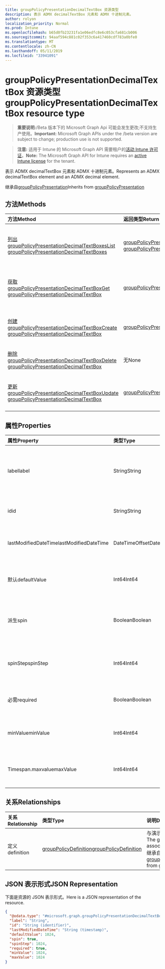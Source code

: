 ```yaml
---
title: groupPolicyPresentationDecimalTextBox 资源类型
description: 表示 ADMX decimalTextBox 元素和 ADMX 十进制元素。
author: rolyon
localization_priority: Normal
ms.prod: Intune
ms.openlocfilehash: b65d0fb23231fa1e06edfc8e6c053cfa681cb006
ms.sourcegitcommit: 94aaf594c881c02f353c6a417460cdf783a0bfe0
ms.translationtype: MT
ms.contentlocale: zh-CN
ms.lasthandoff: 05/11/2019
ms.locfileid: "33941091"
---
```

# <a name="grouppolicypresentationdecimaltextbox-resource-type"></a><span data-ttu-id="e4131-103">groupPolicyPresentationDecimalTextBox 资源类型</span><span class="sxs-lookup"><span data-stu-id="e4131-103">groupPolicyPresentationDecimalTextBox resource type</span></span>

> <span data-ttu-id="e4131-104">**重要说明:**/Beta 版本下的 Microsoft Graph Api 可能会发生更改;不支持生产使用。</span><span class="sxs-lookup"><span data-stu-id="e4131-104">**Important:** Microsoft Graph APIs under the /beta version are subject to change; production use is not supported.</span></span>

> <span data-ttu-id="e4131-105">**注意:** 适用于 Intune 的 Microsoft Graph API 需要租户的[活动 Intune 许可证](https://go.microsoft.com/fwlink/?linkid=839381)。</span><span class="sxs-lookup"><span data-stu-id="e4131-105">**Note:** The Microsoft Graph API for Intune requires an [active Intune license](https://go.microsoft.com/fwlink/?linkid=839381) for the tenant.</span></span>

<span data-ttu-id="e4131-106">表示 ADMX decimalTextBox 元素和 ADMX 十进制元素。</span><span class="sxs-lookup"><span data-stu-id="e4131-106">Represents an ADMX decimalTextBox element and an ADMX decimal element.</span></span>


<span data-ttu-id="e4131-107">继承自[groupPolicyPresentation](../resources/intune-grouppolicy-grouppolicypresentation.md)</span><span class="sxs-lookup"><span data-stu-id="e4131-107">Inherits from [groupPolicyPresentation](../resources/intune-grouppolicy-grouppolicypresentation.md)</span></span>

## <a name="methods"></a><span data-ttu-id="e4131-108">方法</span><span class="sxs-lookup"><span data-stu-id="e4131-108">Methods</span></span>
|<span data-ttu-id="e4131-109">方法</span><span class="sxs-lookup"><span data-stu-id="e4131-109">Method</span></span>|<span data-ttu-id="e4131-110">返回类型</span><span class="sxs-lookup"><span data-stu-id="e4131-110">Return Type</span></span>|<span data-ttu-id="e4131-111">说明</span><span class="sxs-lookup"><span data-stu-id="e4131-111">Description</span></span>|
|:---|:---|:---|
|[<span data-ttu-id="e4131-112">列出 groupPolicyPresentationDecimalTextBoxes</span><span class="sxs-lookup"><span data-stu-id="e4131-112">List groupPolicyPresentationDecimalTextBoxes</span></span>](../api/intune-grouppolicy-grouppolicypresentationdecimaltextbox-list.md)|<span data-ttu-id="e4131-113">[groupPolicyPresentationDecimalTextBox](../resources/intune-grouppolicy-grouppolicypresentationdecimaltextbox.md)集合</span><span class="sxs-lookup"><span data-stu-id="e4131-113">[groupPolicyPresentationDecimalTextBox](../resources/intune-grouppolicy-grouppolicypresentationdecimaltextbox.md) collection</span></span>|<span data-ttu-id="e4131-114">列出[groupPolicyPresentationDecimalTextBox](../resources/intune-grouppolicy-grouppolicypresentationdecimaltextbox.md)对象的属性和关系。</span><span class="sxs-lookup"><span data-stu-id="e4131-114">List properties and relationships of the [groupPolicyPresentationDecimalTextBox](../resources/intune-grouppolicy-grouppolicypresentationdecimaltextbox.md) objects.</span></span>|
|[<span data-ttu-id="e4131-115">获取 groupPolicyPresentationDecimalTextBox</span><span class="sxs-lookup"><span data-stu-id="e4131-115">Get groupPolicyPresentationDecimalTextBox</span></span>](../api/intune-grouppolicy-grouppolicypresentationdecimaltextbox-get.md)|[<span data-ttu-id="e4131-116">groupPolicyPresentationDecimalTextBox</span><span class="sxs-lookup"><span data-stu-id="e4131-116">groupPolicyPresentationDecimalTextBox</span></span>](../resources/intune-grouppolicy-grouppolicypresentationdecimaltextbox.md)|<span data-ttu-id="e4131-117">读取[groupPolicyPresentationDecimalTextBox](../resources/intune-grouppolicy-grouppolicypresentationdecimaltextbox.md)对象的属性和关系。</span><span class="sxs-lookup"><span data-stu-id="e4131-117">Read properties and relationships of the [groupPolicyPresentationDecimalTextBox](../resources/intune-grouppolicy-grouppolicypresentationdecimaltextbox.md) object.</span></span>|
|[<span data-ttu-id="e4131-118">创建 groupPolicyPresentationDecimalTextBox</span><span class="sxs-lookup"><span data-stu-id="e4131-118">Create groupPolicyPresentationDecimalTextBox</span></span>](../api/intune-grouppolicy-grouppolicypresentationdecimaltextbox-create.md)|[<span data-ttu-id="e4131-119">groupPolicyPresentationDecimalTextBox</span><span class="sxs-lookup"><span data-stu-id="e4131-119">groupPolicyPresentationDecimalTextBox</span></span>](../resources/intune-grouppolicy-grouppolicypresentationdecimaltextbox.md)|<span data-ttu-id="e4131-120">创建新的[groupPolicyPresentationDecimalTextBox](../resources/intune-grouppolicy-grouppolicypresentationdecimaltextbox.md)对象。</span><span class="sxs-lookup"><span data-stu-id="e4131-120">Create a new [groupPolicyPresentationDecimalTextBox](../resources/intune-grouppolicy-grouppolicypresentationdecimaltextbox.md) object.</span></span>|
|[<span data-ttu-id="e4131-121">删除 groupPolicyPresentationDecimalTextBox</span><span class="sxs-lookup"><span data-stu-id="e4131-121">Delete groupPolicyPresentationDecimalTextBox</span></span>](../api/intune-grouppolicy-grouppolicypresentationdecimaltextbox-delete.md)|<span data-ttu-id="e4131-122">无</span><span class="sxs-lookup"><span data-stu-id="e4131-122">None</span></span>|<span data-ttu-id="e4131-123">删除[groupPolicyPresentationDecimalTextBox](../resources/intune-grouppolicy-grouppolicypresentationdecimaltextbox.md)。</span><span class="sxs-lookup"><span data-stu-id="e4131-123">Deletes a [groupPolicyPresentationDecimalTextBox](../resources/intune-grouppolicy-grouppolicypresentationdecimaltextbox.md).</span></span>|
|[<span data-ttu-id="e4131-124">更新 groupPolicyPresentationDecimalTextBox</span><span class="sxs-lookup"><span data-stu-id="e4131-124">Update groupPolicyPresentationDecimalTextBox</span></span>](../api/intune-grouppolicy-grouppolicypresentationdecimaltextbox-update.md)|[<span data-ttu-id="e4131-125">groupPolicyPresentationDecimalTextBox</span><span class="sxs-lookup"><span data-stu-id="e4131-125">groupPolicyPresentationDecimalTextBox</span></span>](../resources/intune-grouppolicy-grouppolicypresentationdecimaltextbox.md)|<span data-ttu-id="e4131-126">更新[groupPolicyPresentationDecimalTextBox](../resources/intune-grouppolicy-grouppolicypresentationdecimaltextbox.md)对象的属性。</span><span class="sxs-lookup"><span data-stu-id="e4131-126">Update the properties of a [groupPolicyPresentationDecimalTextBox](../resources/intune-grouppolicy-grouppolicypresentationdecimaltextbox.md) object.</span></span>|

## <a name="properties"></a><span data-ttu-id="e4131-127">属性</span><span class="sxs-lookup"><span data-stu-id="e4131-127">Properties</span></span>
|<span data-ttu-id="e4131-128">属性</span><span class="sxs-lookup"><span data-stu-id="e4131-128">Property</span></span>|<span data-ttu-id="e4131-129">类型</span><span class="sxs-lookup"><span data-stu-id="e4131-129">Type</span></span>|<span data-ttu-id="e4131-130">说明</span><span class="sxs-lookup"><span data-stu-id="e4131-130">Description</span></span>|
|:---|:---|:---|
|<span data-ttu-id="e4131-131">label</span><span class="sxs-lookup"><span data-stu-id="e4131-131">label</span></span>|<span data-ttu-id="e4131-132">String</span><span class="sxs-lookup"><span data-stu-id="e4131-132">String</span></span>|<span data-ttu-id="e4131-133">任何演示文稿实体的本地化文本标签。</span><span class="sxs-lookup"><span data-stu-id="e4131-133">Localized text label for any presentation entity.</span></span> <span data-ttu-id="e4131-134">默认值为空白。</span><span class="sxs-lookup"><span data-stu-id="e4131-134">The default value is empty.</span></span> <span data-ttu-id="e4131-135">继承自[groupPolicyPresentation](../resources/intune-grouppolicy-grouppolicypresentation.md)</span><span class="sxs-lookup"><span data-stu-id="e4131-135">Inherited from [groupPolicyPresentation](../resources/intune-grouppolicy-grouppolicypresentation.md)</span></span>|
|<span data-ttu-id="e4131-136">id</span><span class="sxs-lookup"><span data-stu-id="e4131-136">id</span></span>|<span data-ttu-id="e4131-137">String</span><span class="sxs-lookup"><span data-stu-id="e4131-137">String</span></span>|<span data-ttu-id="e4131-138">实体的键。</span><span class="sxs-lookup"><span data-stu-id="e4131-138">Key of the entity.</span></span> <span data-ttu-id="e4131-139">继承自[groupPolicyPresentation](../resources/intune-grouppolicy-grouppolicypresentation.md)</span><span class="sxs-lookup"><span data-stu-id="e4131-139">Inherited from [groupPolicyPresentation](../resources/intune-grouppolicy-grouppolicypresentation.md)</span></span>|
|<span data-ttu-id="e4131-140">lastModifiedDateTime</span><span class="sxs-lookup"><span data-stu-id="e4131-140">lastModifiedDateTime</span></span>|<span data-ttu-id="e4131-141">DateTimeOffset</span><span class="sxs-lookup"><span data-stu-id="e4131-141">DateTimeOffset</span></span>|<span data-ttu-id="e4131-142">上次修改实体的日期和时间。</span><span class="sxs-lookup"><span data-stu-id="e4131-142">The date and time the entity was last modified.</span></span> <span data-ttu-id="e4131-143">继承自[groupPolicyPresentation](../resources/intune-grouppolicy-grouppolicypresentation.md)</span><span class="sxs-lookup"><span data-stu-id="e4131-143">Inherited from [groupPolicyPresentation](../resources/intune-grouppolicy-grouppolicypresentation.md)</span></span>|
|<span data-ttu-id="e4131-144">默认</span><span class="sxs-lookup"><span data-stu-id="e4131-144">defaultValue</span></span>|<span data-ttu-id="e4131-145">Int64</span><span class="sxs-lookup"><span data-stu-id="e4131-145">Int64</span></span>|<span data-ttu-id="e4131-146">一个无符号整数, 指定十进制文本框的初始值。</span><span class="sxs-lookup"><span data-stu-id="e4131-146">An unsigned integer that specifies the initial value for the decimal text box.</span></span> <span data-ttu-id="e4131-147">默认值为 1。</span><span class="sxs-lookup"><span data-stu-id="e4131-147">The default value is 1.</span></span>|
|<span data-ttu-id="e4131-148">派生</span><span class="sxs-lookup"><span data-stu-id="e4131-148">spin</span></span>|<span data-ttu-id="e4131-149">Boolean</span><span class="sxs-lookup"><span data-stu-id="e4131-149">Boolean</span></span>|<span data-ttu-id="e4131-150">如果为 true, 则创建数值调节钮控件;否则, 请为数字输入创建文本框。</span><span class="sxs-lookup"><span data-stu-id="e4131-150">If true, create a spin control; otherwise, create a text box for numeric entry.</span></span> <span data-ttu-id="e4131-151">默认值为 true。</span><span class="sxs-lookup"><span data-stu-id="e4131-151">The default value is true.</span></span>|
|<span data-ttu-id="e4131-152">spinStep</span><span class="sxs-lookup"><span data-stu-id="e4131-152">spinStep</span></span>|<span data-ttu-id="e4131-153">Int64</span><span class="sxs-lookup"><span data-stu-id="e4131-153">Int64</span></span>|<span data-ttu-id="e4131-154">一个无符号整数, 指定数值调节钮控件的变化增量。</span><span class="sxs-lookup"><span data-stu-id="e4131-154">An unsigned integer that specifies the increment of change for the spin control.</span></span> <span data-ttu-id="e4131-155">默认值为 1。</span><span class="sxs-lookup"><span data-stu-id="e4131-155">The default value is 1.</span></span>|
|<span data-ttu-id="e4131-156">必需</span><span class="sxs-lookup"><span data-stu-id="e4131-156">required</span></span>|<span data-ttu-id="e4131-157">Boolean</span><span class="sxs-lookup"><span data-stu-id="e4131-157">Boolean</span></span>|<span data-ttu-id="e4131-158">要求在 "参数" 框中输入值。</span><span class="sxs-lookup"><span data-stu-id="e4131-158">Requirement to enter a value in the parameter box.</span></span> <span data-ttu-id="e4131-159">默认值为 false。</span><span class="sxs-lookup"><span data-stu-id="e4131-159">The default value is false.</span></span>|
|<span data-ttu-id="e4131-160">minValue</span><span class="sxs-lookup"><span data-stu-id="e4131-160">minValue</span></span>|<span data-ttu-id="e4131-161">Int64</span><span class="sxs-lookup"><span data-stu-id="e4131-161">Int64</span></span>|<span data-ttu-id="e4131-162">一个无符号整数, 指定允许的最小值。</span><span class="sxs-lookup"><span data-stu-id="e4131-162">An unsigned integer that specifies the minimum allowed value.</span></span> <span data-ttu-id="e4131-163">默认值为 0。</span><span class="sxs-lookup"><span data-stu-id="e4131-163">The default value is 0.</span></span>|
|<span data-ttu-id="e4131-164">Timespan.maxvalue</span><span class="sxs-lookup"><span data-stu-id="e4131-164">maxValue</span></span>|<span data-ttu-id="e4131-165">Int64</span><span class="sxs-lookup"><span data-stu-id="e4131-165">Int64</span></span>|<span data-ttu-id="e4131-166">一个无符号整数, 指定允许的最大值。</span><span class="sxs-lookup"><span data-stu-id="e4131-166">An unsigned integer that specifies the maximum allowed value.</span></span> <span data-ttu-id="e4131-167">默认值为9999。</span><span class="sxs-lookup"><span data-stu-id="e4131-167">The default value is 9999.</span></span>|

## <a name="relationships"></a><span data-ttu-id="e4131-168">关系</span><span class="sxs-lookup"><span data-stu-id="e4131-168">Relationships</span></span>
|<span data-ttu-id="e4131-169">关系</span><span class="sxs-lookup"><span data-stu-id="e4131-169">Relationship</span></span>|<span data-ttu-id="e4131-170">类型</span><span class="sxs-lookup"><span data-stu-id="e4131-170">Type</span></span>|<span data-ttu-id="e4131-171">说明</span><span class="sxs-lookup"><span data-stu-id="e4131-171">Description</span></span>|
|:---|:---|:---|
|<span data-ttu-id="e4131-172">定义</span><span class="sxs-lookup"><span data-stu-id="e4131-172">definition</span></span>|[<span data-ttu-id="e4131-173">groupPolicyDefinition</span><span class="sxs-lookup"><span data-stu-id="e4131-173">groupPolicyDefinition</span></span>](../resources/intune-grouppolicy-grouppolicydefinition.md)|<span data-ttu-id="e4131-174">与演示文稿相关联的组策略定义。</span><span class="sxs-lookup"><span data-stu-id="e4131-174">The group policy definition associated with the presentation.</span></span> <span data-ttu-id="e4131-175">继承自[groupPolicyPresentation](../resources/intune-grouppolicy-grouppolicypresentation.md)</span><span class="sxs-lookup"><span data-stu-id="e4131-175">Inherited from [groupPolicyPresentation](../resources/intune-grouppolicy-grouppolicypresentation.md)</span></span>|

## <a name="json-representation"></a><span data-ttu-id="e4131-176">JSON 表示形式</span><span class="sxs-lookup"><span data-stu-id="e4131-176">JSON Representation</span></span>
<span data-ttu-id="e4131-177">下面是资源的 JSON 表示形式。</span><span class="sxs-lookup"><span data-stu-id="e4131-177">Here is a JSON representation of the resource.</span></span>
<!-- {
  "blockType": "resource",
  "keyProperty": "id",
  "@odata.type": "microsoft.graph.groupPolicyPresentationDecimalTextBox"
}
-->
``` json
{
  "@odata.type": "#microsoft.graph.groupPolicyPresentationDecimalTextBox",
  "label": "String",
  "id": "String (identifier)",
  "lastModifiedDateTime": "String (timestamp)",
  "defaultValue": 1024,
  "spin": true,
  "spinStep": 1024,
  "required": true,
  "minValue": 1024,
  "maxValue": 1024
}
```





